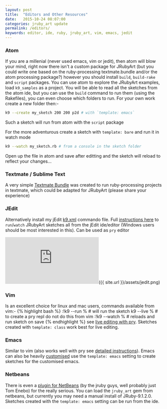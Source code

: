 ```yaml
---
layout: post
title:  "Editors and Other Resources"
date:   2015-10-24 08:07:00
categories: jruby_art update
permalink: /editors/
keywords: editor, ide, ruby, jruby_art, vim, emacs, jedit
---
```

### Atom ###

If you are a millenial (never used emacs, vim or jedit), then atom will blow your mind, right now there isn't a custom package for JRubyArt (but you could write one based on the ruby-processing textmate.bundle and/or the atom processing package?) however you should install `build`, `build-rake` and `script` packages. You can use atom to explore the JRubyArt examples, load `k9_samples` as a project. You will be able to read all the sketches from the atom ide, but you can use the `build` command to run them (using the Rakefiles), you can even choose which folders to run. For your own work create a new folder then:-

```bash
k9 --create my_sketch 200 200 p2d # with `template: emacs`
```
Such a sketch will run from atom with the `script` package

For the more adventurous create a sketch with `template: bare` and run it in watch mode
```bash
k9 --watch my_sketch.rb # from a console in the sketch folder
```
Open up the file in atom and save after editting and the sketch will reload to reflect your changes...

### Textmate / Sublime Text
A very simple [Textmate Bundle][textmate] was created to run ruby-processing projects in textmate, which could be adapted for JRubyArt (please share your experience)

### JEdit
Alternatively install my jEdit [k9.xml][commando] commando file. Full [instructions here][jedit] to `run`/`watch` JRubyArt sketches all from the jEdit ide/editor (Windows users should be most interested in this). Can be used as `pry` editor

![jEdit]({{ site.url }}/assets/jedit.png)

### Vim
Is an excellent choice for linux and mac users, commands available from vim:-
{% highlight bash %}
:!k9 --run %   # will run the sketch
k9 --live %  # to create a pry repl do not do this from vim
:!k9 --watch % # reloads and run sketch on save
{% endhighlight %}
see [live editing with pry][pry]. Sketches created with `template: class` work best for live editing.

### Emacs
Similar to vim (also works well with pry see [detailed instructions][pry]). Emacs can also be heavily [customised][emacs] use the `template: emacs` setting to create sketches for the customised emacs. 

### Netbeans
There is even a [plugin for NetBeans][plugin] (by the jruby guys, well probably just Tom Enebo) for the really serious. You can load the `jruby_art` gem from netbeans, but currently you may need a manual install of JRuby-9.1.2.0. Sketches created with the `template: emacs` setting can be run from the ide.

[plugin]:https://plugins.netbeans.org/plugin/38549
[textmate]:https://github.com/tibastral/ruby-processing-tmbundle
[jedit]:https://monkstone.github.io/jedit4processing/jekyll/update/2015/12/11/welcome.html
[emacs]:https://github.com/ruby-processing/JRubyArt/wiki/Using-emacs-as-your-JRubyArt-Ide
[commando]:https://github.com/monkstone/jedit4processing/blob/master/.jedit/console/commando/k9.xml
[pry]:https://github.com/ruby-processing/JRubyArt/wiki/Live-Coding
